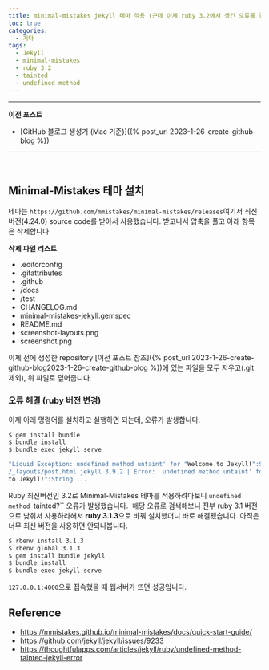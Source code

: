 ```yaml
---
title: minimal-mistakes jekyll 테마 적용 (근데 이제 ruby 3.2에서 생긴 오류를 곁들인)
toc: true
categories:
  - 기타
tags:
  - Jekyll
  - minimal-mistakes
  - ruby 3.2
  - tainted
  - undefined method
---
```


---

**이전 포스트**
- [GitHub 블로그 생성기 (Mac 기준)]({% post_url 2023-1-26-create-github-blog %})

---

<br>

## Minimal-Mistakes 테마 설치
테마는 `https://github.com/mmistakes/minimal-mistakes/releases`여기서 최신 버전(4.24.0) source code를 받아서 사용했습니다. 받고나서 압축을 풀고 아래 항목은 삭제합니다.

**삭제 파일 리스트**
- .editorconfig
- .gitattributes
- .github
- /docs
- /test
- CHANGELOG.md
- minimal-mistakes-jekyll.gemspec
- README.md
- screenshot-layouts.png
- screenshot.png

이제 전에 생성한 repository [이전 포스트 참조]({% post_url 2023-1-26-create-github-blog2023-1-26-create-github-blog %})에 있는 파일을 모두 지우고(.git 제외), 위 파일로 덮어줍니다.

### 오류 해결 (ruby 버전 변경)
이제 아래 명령어를 설치하고 실행하면 되는데, 오류가 발생합니다.
```bash
$ gem install bundle
$ bundle install
$ bundle exec jekyll serve
```

```bash
"Liquid Exception: undefined method untaint' for "Welcome to Jekyll!":String in 
/_layouts/post.html jekyll 3.9.2 | Error:  undefined method untaint' for "Welcome 
to Jekyll!":String ...
```

Ruby 최신버전인 3.2로 Minimal-Mistakes 테마를 적용하려다보니 `undefined method `tainted?`` 오류가 발생했습니다. 
해당 오류로 검색해보니 전부 ruby 3.1 버전으로 낮춰서 사용하라해서 **ruby 3.1.3**으로 바꿔 설치했더니 바로 해결됐습니다. 아직은 너무 최신 버전을 사용하면 안되나봅니다.
```bash
$ rbenv install 3.1.3
$ rbenv global 3.1.3.
$ gem install bundle jekyll
$ bundle install
$ bundle exec jekyll serve
```

`127.0.0.1:4000`으로 접속했을 때 웹서버가 뜨면 성공입니다.

## **Reference**
* <https://mmistakes.github.io/minimal-mistakes/docs/quick-start-guide/>
* <https://github.com/jekyll/jekyll/issues/9233>
* <https://thoughtfulapps.com/articles/jekyll/ruby/undefined-method-tainted-jekyll-error>


 


 

